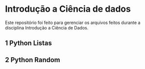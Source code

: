 # Introdução a Ciência de dados
Este repositório foi feito para gerenciar os arquivos feitos durante a disciplina Introdução a Ciência de Dados.

## 1 Python Listas

## 2 Python Random
